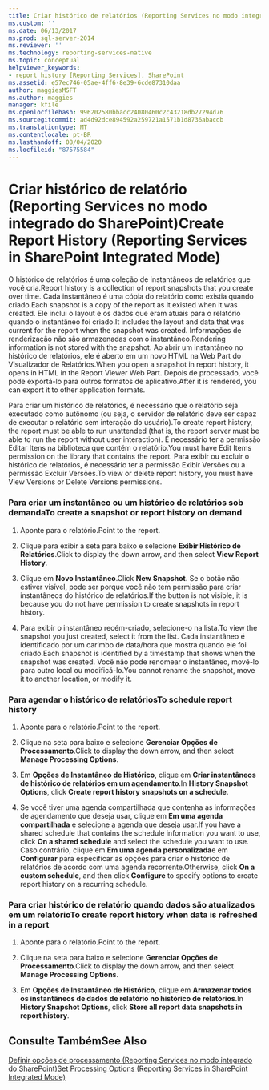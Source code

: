 ```yaml
---
title: Criar histórico de relatórios (Reporting Services no modo integrado do SharePoint) | Microsoft Docs
ms.custom: ''
ms.date: 06/13/2017
ms.prod: sql-server-2014
ms.reviewer: ''
ms.technology: reporting-services-native
ms.topic: conceptual
helpviewer_keywords:
- report history [Reporting Services], SharePoint
ms.assetid: e57ec746-05ae-4ff6-8e39-6cde87310daa
author: maggiesMSFT
ms.author: maggies
manager: kfile
ms.openlocfilehash: 996202580bbacc24080460c2c43218db27294d76
ms.sourcegitcommit: ad4d92dce894592a259721a1571b1d8736abacdb
ms.translationtype: MT
ms.contentlocale: pt-BR
ms.lasthandoff: 08/04/2020
ms.locfileid: "87575584"
---
```

# <a name="create-report-history-reporting-services-in-sharepoint-integrated-mode"></a><span data-ttu-id="9caff-102">Criar histórico de relatório (Reporting Services no modo integrado do SharePoint)</span><span class="sxs-lookup"><span data-stu-id="9caff-102">Create Report History (Reporting Services in SharePoint Integrated Mode)</span></span>
  <span data-ttu-id="9caff-103">O histórico de relatórios é uma coleção de instantâneos de relatórios que você cria.</span><span class="sxs-lookup"><span data-stu-id="9caff-103">Report history is a collection of report snapshots that you create over time.</span></span> <span data-ttu-id="9caff-104">Cada instantâneo é uma cópia do relatório como existia quando criado.</span><span class="sxs-lookup"><span data-stu-id="9caff-104">Each snapshot is a copy of the report as it existed when it was created.</span></span> <span data-ttu-id="9caff-105">Ele inclui o layout e os dados que eram atuais para o relatório quando o instantâneo foi criado.</span><span class="sxs-lookup"><span data-stu-id="9caff-105">It includes the layout and data that was current for the report when the snapshot was created.</span></span> <span data-ttu-id="9caff-106">Informações de renderização não são armazenadas com o instantâneo.</span><span class="sxs-lookup"><span data-stu-id="9caff-106">Rendering information is not stored with the snapshot.</span></span> <span data-ttu-id="9caff-107">Ao abrir um instantâneo no histórico de relatórios, ele é aberto em um novo HTML na Web Part do Visualizador de Relatórios.</span><span class="sxs-lookup"><span data-stu-id="9caff-107">When you open a snapshot in report history, it opens in HTML in the Report Viewer Web Part.</span></span> <span data-ttu-id="9caff-108">Depois de processado, você pode exportá-lo para outros formatos de aplicativo.</span><span class="sxs-lookup"><span data-stu-id="9caff-108">After it is rendered, you can export it to other application formats.</span></span>  
  
 <span data-ttu-id="9caff-109">Para criar um histórico de relatórios, é necessário que o relatório seja executado como autônomo (ou seja, o servidor de relatório deve ser capaz de executar o relatório sem interação do usuário).</span><span class="sxs-lookup"><span data-stu-id="9caff-109">To create report history, the report must be able to run unattended (that is, the report server must be able to run the report without user interaction).</span></span> <span data-ttu-id="9caff-110">É necessário ter a permissão Editar Itens na biblioteca que contém o relatório.</span><span class="sxs-lookup"><span data-stu-id="9caff-110">You must have Edit Items permission on the library that contains the report.</span></span> <span data-ttu-id="9caff-111">Para exibir ou excluir o histórico de relatórios, é necessário ter a permissão Exibir Versões ou a permissão Excluir Versões.</span><span class="sxs-lookup"><span data-stu-id="9caff-111">To view or delete report history, you must have View Versions or Delete Versions permissions.</span></span>  
  
### <a name="to-create-a-snapshot-or-report-history-on-demand"></a><span data-ttu-id="9caff-112">Para criar um instantâneo ou um histórico de relatórios sob demanda</span><span class="sxs-lookup"><span data-stu-id="9caff-112">To create a snapshot or report history on demand</span></span>  
  
1.  <span data-ttu-id="9caff-113">Aponte para o relatório.</span><span class="sxs-lookup"><span data-stu-id="9caff-113">Point to the report.</span></span>  
  
2.  <span data-ttu-id="9caff-114">Clique para exibir a seta para baixo e selecione **Exibir Histórico de Relatórios**.</span><span class="sxs-lookup"><span data-stu-id="9caff-114">Click to display the down arrow, and then select **View Report History**.</span></span>  
  
3.  <span data-ttu-id="9caff-115">Clique em **Novo Instantâneo**.</span><span class="sxs-lookup"><span data-stu-id="9caff-115">Click **New Snapshot**.</span></span> <span data-ttu-id="9caff-116">Se o botão não estiver visível, pode ser porque você não tem permissão para criar instantâneos do histórico de relatórios.</span><span class="sxs-lookup"><span data-stu-id="9caff-116">If the button is not visible, it is because you do not have permission to create snapshots in report history.</span></span>  
  
4.  <span data-ttu-id="9caff-117">Para exibir o instantâneo recém-criado, selecione-o na lista.</span><span class="sxs-lookup"><span data-stu-id="9caff-117">To view the snapshot you just created, select it from the list.</span></span> <span data-ttu-id="9caff-118">Cada instantâneo é identificado por um carimbo de data/hora que mostra quando ele foi criado.</span><span class="sxs-lookup"><span data-stu-id="9caff-118">Each snapshot is identified by a timestamp that shows when the snapshot was created.</span></span> <span data-ttu-id="9caff-119">Você não pode renomear o instantâneo, movê-lo para outro local ou modificá-lo.</span><span class="sxs-lookup"><span data-stu-id="9caff-119">You cannot rename the snapshot, move it to another location, or modify it.</span></span>  
  
### <a name="to-schedule-report-history"></a><span data-ttu-id="9caff-120">Para agendar o histórico de relatórios</span><span class="sxs-lookup"><span data-stu-id="9caff-120">To schedule report history</span></span>  
  
1.  <span data-ttu-id="9caff-121">Aponte para o relatório.</span><span class="sxs-lookup"><span data-stu-id="9caff-121">Point to the report.</span></span>  
  
2.  <span data-ttu-id="9caff-122">Clique na seta para baixo e selecione **Gerenciar Opções de Processamento**.</span><span class="sxs-lookup"><span data-stu-id="9caff-122">Click to display the down arrow, and then select **Manage Processing Options**.</span></span>  
  
3.  <span data-ttu-id="9caff-123">Em **Opções de Instantâneo de Histórico**, clique em **Criar instantâneos de histórico de relatórios em um agendamento**.</span><span class="sxs-lookup"><span data-stu-id="9caff-123">In **History Snapshot Options**, click **Create report history snapshots on a schedule**.</span></span>  
  
4.  <span data-ttu-id="9caff-124">Se você tiver uma agenda compartilhada que contenha as informações de agendamento que deseja usar, clique em **Em uma agenda compartilhada** e selecione a agenda que deseja usar.</span><span class="sxs-lookup"><span data-stu-id="9caff-124">If you have a shared schedule that contains the schedule information you want to use, click **On a shared schedule** and select the schedule you want to use.</span></span> <span data-ttu-id="9caff-125">Caso contrário, clique em **Em uma agenda personalizada**e em **Configurar** para especificar as opções para criar o histórico de relatórios de acordo com uma agenda recorrente.</span><span class="sxs-lookup"><span data-stu-id="9caff-125">Otherwise, click **On a custom schedule**, and then click **Configure** to specify options to create report history on a recurring schedule.</span></span>  
  
### <a name="to-create-report-history-when-data-is-refreshed-in-a-report"></a><span data-ttu-id="9caff-126">Para criar histórico de relatório quando dados são atualizados em um relatório</span><span class="sxs-lookup"><span data-stu-id="9caff-126">To create report history when data is refreshed in a report</span></span>  
  
1.  <span data-ttu-id="9caff-127">Aponte para o relatório.</span><span class="sxs-lookup"><span data-stu-id="9caff-127">Point to the report.</span></span>  
  
2.  <span data-ttu-id="9caff-128">Clique na seta para baixo e selecione **Gerenciar Opções de Processamento**.</span><span class="sxs-lookup"><span data-stu-id="9caff-128">Click to display the down arrow, and then select **Manage Processing Options**.</span></span>  
  
3.  <span data-ttu-id="9caff-129">Em **Opções de Instantâneo de Histórico**, clique em **Armazenar todos os instantâneos de dados de relatório no histórico de relatórios**.</span><span class="sxs-lookup"><span data-stu-id="9caff-129">In **History Snapshot Options**, click **Store all report data snapshots in report history**.</span></span>  
  
## <a name="see-also"></a><span data-ttu-id="9caff-130">Consulte Também</span><span class="sxs-lookup"><span data-stu-id="9caff-130">See Also</span></span>  
 [<span data-ttu-id="9caff-131">Definir opções de processamento &#40;Reporting Services no modo integrado do SharePoint&#41;</span><span class="sxs-lookup"><span data-stu-id="9caff-131">Set Processing Options &#40;Reporting Services in SharePoint Integrated Mode&#41;</span></span>](../set-processing-options-reporting-services-in-sharepoint-integrated-mode.md)  
  
  
